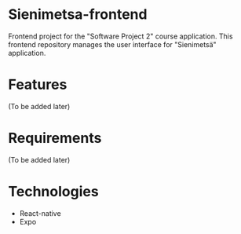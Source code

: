 # Sienimetsa-frontend
Frontend project for the "Software Project 2" course application. This frontend repository manages the user interface for "Sienimetsä" application.
# Features
(To be added later)
# Requirements
(To be added later)
# Technologies
- React-native
- Expo

